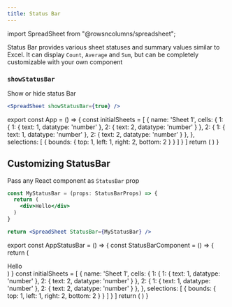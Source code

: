 ```yaml
---
title: Status Bar
---
```

import SpreadSheet from "@rowsncolumns/spreadsheet";

Status Bar provides various sheet statuses and summary values similar to Excel. It can display `Count`, `Average` and `Sum`, but can be completely customizable with your own component

### `showStatusBar`

Show or hide status Bar


```jsx
<SpreadSheet showStatusBar={true} />
```

export const App = () => {
  const initialSheets = [
    {
      name: 'Sheet 1',
      cells: {
        1: {
          1: {
            text: 1,
            datatype: 'number'
          },
          2: {
            text: 2,
            datatype: 'number'
          }
        },
        2: {
          1: {
            text: 1,
            datatype: 'number'
          },
          2: {
            text: 2,
            datatype: 'number'
          }
        },
      },
      selections: [
        {
          bounds: {
            top: 1,
            left: 1,
            right: 2,
            bottom: 2
          }
        }
      ]
    }
  ]
  return (
    <SpreadSheet sheets={initialSheets} />
  )
}

<App />


## Customizing StatusBar

Pass any React component as `StatusBar` prop

```jsx
const MyStatusBar = (props: StatusBarProps) => {
  return (
    <div>Hello</div>
  )
}

return <SpreadSheet StatusBar={MyStatusBar} />
```

export const AppStatusBar = () => {
  const StatusBarComponent = () => {
    return (
      <div>Hello</div>
    )
  }
  const initialSheets = [
    {
      name: 'Sheet 1',
      cells: {
        1: {
          1: {
            text: 1,
            datatype: 'number'
          },
          2: {
            text: 2,
            datatype: 'number'
          }
        },
        2: {
          1: {
            text: 1,
            datatype: 'number'
          },
          2: {
            text: 2,
            datatype: 'number'
          }
        },
      },
      selections: [
        {
          bounds: {
            top: 1,
            left: 1,
            right: 2,
            bottom: 2
          }
        }
      ]
    }
  ]
  return (
    <SpreadSheet sheets={initialSheets} StatusBar={StatusBarComponent} />
  )
}

<AppStatusBar />